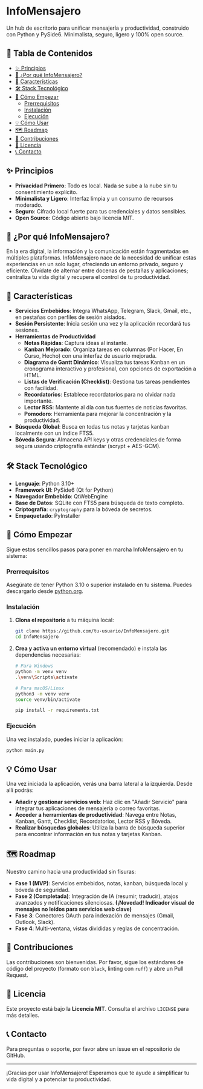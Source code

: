 # InfoMensajero

Un hub de escritorio para unificar mensajería y productividad, construido con Python y PySide6. Minimalista, seguro, ligero y 100% open source.

## 📖 Tabla de Contenidos

- [✨ Principios](#-principios)
- [🤔 ¿Por qué InfoMensajero?](#-por-qué-infomensajero)
- [🚀 Características](#-características)
- [🛠️ Stack Tecnológico](#️-stack-tecnológico)
- [🏁 Cómo Empezar](#-cómo-empezar)
  - [Prerrequisitos](#prerrequisitos)
  - [Instalación](#instalación)
  - [Ejecución](#ejecución)
- [💡 Cómo Usar](#-cómo-usar)
- [🗺️ Roadmap](#️-roadmap)
- [🤝 Contribuciones](#-contribuciones)
- [📄 Licencia](#-licencia)
- [📞 Contacto](#-contacto)

## ✨ Principios

*   **Privacidad Primero**: Todo es local. Nada se sube a la nube sin tu consentimiento explícito.
*   **Minimalista y Ligero**: Interfaz limpia y un consumo de recursos moderado.
*   **Seguro**: Cifrado local fuerte para tus credenciales y datos sensibles.
*   **Open Source**: Código abierto bajo licencia MIT.

## 🤔 ¿Por qué InfoMensajero?

En la era digital, la información y la comunicación están fragmentadas en múltiples plataformas. InfoMensajero nace de la necesidad de unificar estas experiencias en un solo lugar, ofreciendo un entorno privado, seguro y eficiente. Olvídate de alternar entre docenas de pestañas y aplicaciones; centraliza tu vida digital y recupera el control de tu productividad.

## 🚀 Características

*   **Servicios Embebidos**: Integra WhatsApp, Telegram, Slack, Gmail, etc., en pestañas con perfiles de sesión aislados.
*   **Sesión Persistente**: Inicia sesión una vez y la aplicación recordará tus sesiones.
*   **Herramientas de Productividad**
    *   **Notas Rápidas**: Captura ideas al instante.
    *   **Kanban Mejorado**: Organiza tareas en columnas (Por Hacer, En Curso, Hecho) con una interfaz de usuario mejorada.
    *   **Diagrama de Gantt Dinámico**: Visualiza tus tareas Kanban en un cronograma interactivo y profesional, con opciones de exportación a HTML.
    *   **Listas de Verificación (Checklist)**: Gestiona tus tareas pendientes con facilidad.
    *   **Recordatorios**: Establece recordatorios para no olvidar nada importante.
    *   **Lector RSS**: Mantente al día con tus fuentes de noticias favoritas.
    *   **Pomodoro**: Herramienta para mejorar la concentración y la productividad.
*   **Búsqueda Global**: Busca en todas tus notas y tarjetas kanban localmente con un índice FTS5.
*   **Bóveda Segura**: Almacena API keys y otras credenciales de forma segura usando criptografía estándar (scrypt + AES-GCM).


## 🛠️ Stack Tecnológico

*   **Lenguaje**: Python 3.10+
*   **Framework UI**: PySide6 (Qt for Python)
*   **Navegador Embebido**: QtWebEngine
*   **Base de Datos**: SQLite con FTS5 para búsqueda de texto completo.
*   **Criptografía**: `cryptography` para la bóveda de secretos.
*   **Empaquetado**: PyInstaller

## 🏁 Cómo Empezar

Sigue estos sencillos pasos para poner en marcha InfoMensajero en tu sistema:

### Prerrequisitos

Asegúrate de tener Python 3.10 o superior instalado en tu sistema. Puedes descargarlo desde [python.org](https://www.python.org/downloads/).

### Instalación

1.  **Clona el repositorio** a tu máquina local:
    ```bash
    git clone https://github.com/tu-usuario/InfoMensajero.git
    cd InfoMensajero
    ```

2.  **Crea y activa un entorno virtual** (recomendado) e instala las dependencias necesarias:
    ```bash
    # Para Windows
    python -m venv venv
    .\venv\Scripts\activate
    
    # Para macOS/Linux
    python3 -m venv venv
    source venv/bin/activate

    pip install -r requirements.txt
    ```

### Ejecución

Una vez instalado, puedes iniciar la aplicación:

```bash
python main.py
```

## 💡 Cómo Usar

Una vez iniciada la aplicación, verás una barra lateral a la izquierda. Desde allí podrás:
*   **Añadir y gestionar servicios web**: Haz clic en "Añadir Servicio" para integrar tus aplicaciones de mensajería o correo favoritas.
*   **Acceder a herramientas de productividad**: Navega entre Notas, Kanban, Gantt, Checklist, Recordatorios, Lector RSS y Bóveda.
*   **Realizar búsquedas globales**: Utiliza la barra de búsqueda superior para encontrar información en tus notas y tarjetas Kanban.

## 🗺️ Roadmap

Nuestro camino hacia una productividad sin fisuras:

*   **Fase 1 (MVP)**: Servicios embebidos, notas, kanban, búsqueda local y bóveda de seguridad.
*   **Fase 2 (Completada)**: Integración de IA (resumir, traducir), atajos avanzados y notificaciones silenciosas. **(¡Novedad! Indicador visual de mensajes no leídos para servicios web clave)**
*   **Fase 3**: Conectores OAuth para indexación de mensajes (Gmail, Outlook, Slack).
*   **Fase 4**: Multi-ventana, vistas divididas y reglas de concentración.

## 🤝 Contribuciones

Las contribuciones son bienvenidas. Por favor, sigue los estándares de código del proyecto (formato con `black`, linting con `ruff`) y abre un Pull Request.

## 📄 Licencia

Este proyecto está bajo la **Licencia MIT**. Consulta el archivo `LICENSE` para más detalles.

## 📞 Contacto

Para preguntas o soporte, por favor abre un issue en el repositorio de GitHub.

---

¡Gracias por usar InfoMensajero! Esperamos que te ayude a simplificar tu vida digital y a potenciar tu productividad.
